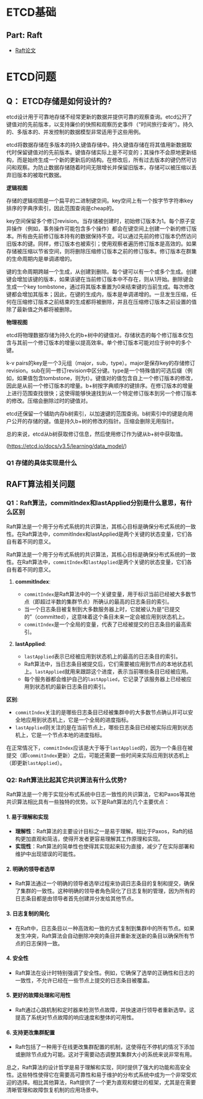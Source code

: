 # ETCD基础
## Part: Raft
- [Raft论文](https://github.com/maemual/raft-zh_cn/blob/master/raft-zh_cn.md)

# ETCD问题
## Q： ETCD存储是如何设计的?

etcd设计用于可靠地存储不经常更新的数据并提供可靠的观察查询。etcd公开了键值对的先前版本，以支持廉价的快照和观察历史事件（“时间旅行查询”）。持久的、多版本的、并发控制的数据模型非常适用于这些用例。

etcd将数据存储在多版本的持久键值存储中。持久键值存储在将其值用新数据取代时保留键值对的先前版本。键值存储实际上是不可变的；其操作不会原地更新结构，而是始终生成一个新的更新后的结构。在修改后，所有过去版本的键仍然可访问和观察。为防止数据存储随着时间无限增长并保留旧版本，存储可以被压缩以丢弃旧版本的被取代数据。

**逻辑视图**

存储的逻辑视图是一个扁平的二进制键空间。key空间上有一个按字节字符串key排序的字典序索引，因此范围查询是cheap的。

key空间保留多个修订revision。当存储被创建时，初始修订版本为1。每个原子变异操作（例如，事务操作可能包含多个操作）都会在键空间上创建一个新的修订版本。所有由先前修订版本持有的数据保持不变。可以通过先前的修订版本仍然访问旧版本的键。同样，修订版本也被索引；使用观察者遍历修订版本是高效的。如果存储被压缩以节省空间，则将删除压缩修订版本之前的修订版本。修订版本在群集的生命周期内是单调递增的。

键的生命周期跨越一个生成，从创建到删除。每个键可以有一个或多个生成。创建键会增加该键的版本，如果该键在当前修订版本中不存在，则从1开始。删除键会生成一个key tombstone，通过将其版本重置为0来结束键的当前生成。每次修改键都会增加其版本；因此，在键的生成内，版本是单调递增的。一旦发生压缩，任何在压缩修订版本之前结束的生成都将被删除，并且在压缩修订版本之前设置的值除了最新值之外都将被删除。

**物理视图**

etcd将物理数据存储为持久化的b+树中的键值对。存储状态的每个修订版本仅包含与其前一个修订版本的增量以提高效率。单个修订版本可能对应于树中的多个键。

k-v pairs的key是一个3元组（major，sub，type）。major是保存key的存储修订revision。sub在同一修订revision中区分键。type是一个特殊值的可选后缀（例如，如果值包含tombstone，则为t）。键值对的值包含自上一个修订版本的修改，因此是从前一个修订版本的增量。b+树按字典顺序的键排序。在修订版本的增量上进行范围查找很快；这使得能够快速找到从一个特定修订版本到另一个修订版本的修改。压缩会删除过时的键值对。

etcd还保留一个辅助内存b树索引，以加速键的范围查询。b树索引中的键是向用户公开的存储的键。值是持久b+树的修改的指针。压缩会删除无用指针。

总的来说，etcd从b树获取修订信息，然后使用修订作为键从b+树中获取值。

(https://etcd.io/docs/v3.5/learning/data_model/)
### Q1 存储的具体实现是什么

## RAFT算法相关问题
### Q1：Raft算法，commitIndex和lastApplied分别是什么意思，有什么区别
Raft算法是一个用于分布式系统的共识算法，其核心目标是确保分布式系统的一致性。在Raft算法中，commitIndex和lastApplied是两个关键的状态变量，它们各自有着不同的意义。

Raft算法是一个用于分布式系统的共识算法，其核心目标是确保分布式系统的一致性。在Raft算法中，`commitIndex`和`lastApplied`是两个关键的状态变量，它们各自有着不同的意义。

1. **commitIndex**:


	* `commitIndex`是Raft算法中的一个关键变量，用于标识当前已经被大多数节点（即超过半数的集群节点）所确认的最高的日志条目的索引。
	* 当一个日志条目被复制到大多数服务器上时，它就被认为是“已提交的”（committed），这意味着这个条目未来一定会被应用到状态机上。
	* `commitIndex`是一个全局的变量，代表了已经被提交的日志条目的最高索引。
2. **lastApplied**:


	* `lastApplied`表示已经被应用到状态机上的最高的日志条目的索引。
	* Raft算法中，当日志条目被提交后，它们需要被应用到节点的本地状态机上。`lastApplied`就用来跟踪这个进度，表示当前哪些条目已经被应用。
	* 每个服务器都会维护自己的`lastApplied`，它记录了该服务器上已经被应用到状态机的最新日志条目的索引。

**区别**:

* `commitIndex`关注的是哪些日志条目已经被集群中的大多数节点确认并可以安全地应用到状态机上，它是一个全局的进度指标。
* `lastApplied`则关注的是在当前节点上，哪些日志条目已经被实际应用到状态机上，它是一个节点本地的进度指标。

在正常情况下，`commitIndex`应该是大于等于`lastApplied`的，因为一个条目在被提交（即`commitIndex`更新）之后，可能还需要一些时间来实际应用到状态机上（即更新`lastApplied`）。

### Q2: Raft算法比起其它共识算法有什么优势?
Raft算法是一个用于实现分布式系统中日志一致性的共识算法，它和Paxos等其他共识算法相比具有一些独特的优势。以下是Raft算法的几个主要优点：

#### 1. **易于理解和实现**
   - **理解性**：Raft算法的主要设计目标之一是易于理解。相比于Paxos，Raft的结构更加直观和简洁，使得开发者更容易理解其工作原理和实现。
   - **实现性**：Raft算法的简单性也使得其实现起来较为直接，减少了在实际部署和维护中出现错误的可能性。

#### 2. **明确的领导者选举**
   - Raft算法通过一个明确的领导者选举过程来协调日志条目的复制和提交，确保了集群的一致性。这种明确的领导者角色简化了日志复制的管理，因为所有的日志条目都是由领导者首先创建并分发给其他节点。

#### 3. **日志复制的简化**
   - 在Raft中，日志条目以一种高效和一致的方式复制到集群中的所有节点。如果发生冲突，Raft算法会自动删除冲突的条目并重新发送新的条目以确保所有节点的日志保持一致。

#### 4. **安全性**
   - Raft算法在设计时特别强调了安全性。例如，它确保了选举的正确性和日志的一致性，不允许已经在一些节点上提交的日志条目被覆盖。

#### 5. **更好的故障处理和可用性**
   - Raft通过心跳机制和定时器来检测节点故障，并快速进行领导者重新选举。这提高了系统对节点故障的响应速度和整体的可用性。

#### 6. **支持更改集群配置**
   - Raft包括了一种用于在线更改集群配置的机制，这使得在不停机的情况下添加或删除节点成为可能。这对于需要动态调整其集群大小的系统来说非常有用。

总之，Raft算法的设计哲学是易于理解和实现，同时提供了强大的功能和高安全性。这些特性使得它在需要高可靠性和易于维护的分布式系统中成为一个非常受欢迎的选择。相比其他算法，Raft提供了一个更为直观和健壮的框架，尤其是在需要清晰管理和故障恢复机制的应用场景中。

